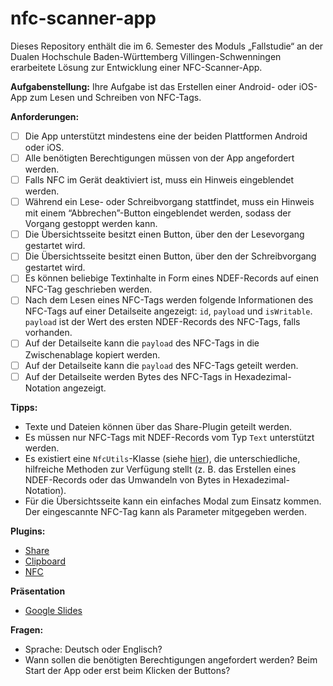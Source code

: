 # nfc-scanner-app

Dieses Repository enthält die im 6. Semester des Moduls „Fallstudie“ an der Dualen Hochschule Baden-Württemberg Villingen-Schwenningen erarbeitete Lösung zur Entwicklung einer NFC-Scanner-App.

**Aufgabenstellung:** Ihre Aufgabe ist das Erstellen einer Android- oder iOS-App zum Lesen und Schreiben von NFC-Tags.

**Anforderungen:**  
- [ ]  Die App unterstützt mindestens eine der beiden Plattformen Android oder iOS.
- [ ]  Alle benötigten Berechtigungen müssen von der App angefordert werden.
- [ ]  Falls NFC im Gerät deaktiviert ist, muss ein Hinweis eingeblendet werden.
- [ ]  Während ein Lese- oder Schreibvorgang stattfindet, muss ein Hinweis mit einem “Abbrechen”-Button eingeblendet werden, sodass der Vorgang gestoppt werden kann.
- [ ]  Die Übersichtsseite besitzt einen Button, über den der Lesevorgang gestartet wird.
- [ ]  Die Übersichtsseite besitzt einen Button, über den der Schreibvorgang gestartet wird.
- [ ]  Es können beliebige Textinhalte in Form eines NDEF-Records auf einen NFC-Tag geschrieben werden.
- [ ]  Nach dem Lesen eines NFC-Tags werden folgende Informationen des NFC-Tags auf einer Detailseite angezeigt: `id`, `payload` und `isWritable`. `payload` ist der Wert des ersten NDEF-Records des NFC-Tags, falls vorhanden.
- [ ]  Auf der Detailseite kann die `payload` des NFC-Tags in die Zwischenablage kopiert werden.
- [ ]  Auf der Detailseite kann die `payload` des NFC-Tags geteilt werden.
- [ ]  Auf der Detailseite werden Bytes des NFC-Tags in Hexadezimal-Notation angezeigt.

**Tipps:**
- Texte und Dateien können über das Share-Plugin geteilt werden.
- Es müssen nur NFC-Tags mit NDEF-Records vom Typ `Text` unterstützt werden.
- Es existiert eine `NfcUtils`-Klasse (siehe [hier](https://capawesome.io/plugins/nfc/#utils)), die unterschiedliche, hilfreiche Methoden zur Verfügung stellt (z. B. das Erstellen eines NDEF-Records oder das Umwandeln von Bytes in Hexadezimal-Notation).
- Für die Übersichtsseite kann ein einfaches Modal zum Einsatz kommen. Der eingescannte NFC-Tag kann als Parameter mitgegeben werden.

**Plugins:**
- [Share](https://capacitorjs.com/docs/apis/share)
- [Clipboard](https://capacitorjs.com/docs/apis/clipboard)
- [NFC](https://capawesome.io/plugins/nfc/)

**Präsentation**
- [Google Slides](https://docs.google.com/presentation/d/1z23PDzNpM6THnzU-YDDMBi3YsSlLxQEGWBM_lDag4Qw/edit?usp=sharing)

**Fragen:**
- Sprache: Deutsch oder Englisch?
- Wann sollen die benötigten Berechtigungen angefordert werden? Beim Start der App oder erst beim Klicken der Buttons?
